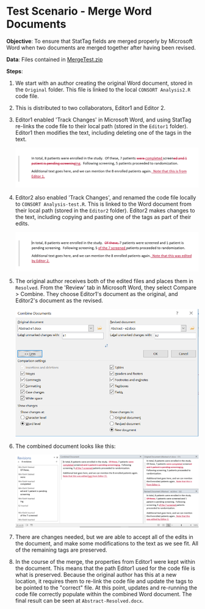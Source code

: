 # Test Scenario - Merge Word Documents

**Objective**: To ensure that StatTag fields are merged properly by Microsoft Word when two documents are merged together after having been revised.

**Data**: Files contained in [MergeTest.zip](./files/MergeTest.zip)

**Steps**:

1. We start with an author creating the original Word document, stored in the `Original` folder.  This file is linked to the local `CONSORT Analysis2.R` code file.
2. This is distributed to two collaborators, Editor1 and Editor 2.
3. Editor1 enabled 'Track Changes' in Microsoft Word, and using StatTag re-links the code file to their local path (stored in the `Editor1` folder).  Editor1 then modifies the text, including deleting one of the tags in the text.

	![Editor1's Changes](./images/Test-MergeDoc-Editor1.png)

4. Editor2 also enabled 'Track Changes', and renamed the code file locally to `CONSORT Analysis-test.R`.  This is linked to the Word document from their local path (stored in the `Editor2` folder).  Editor2 makes changes to the text, including copying and pasting one of the tags as part of their edits.

	![Editor2's Changes](./images/Test-MergeDoc-Editor2.png)

5. The original author receives both of the edited files and places them in `Resolved`.  From the 'Review' tab in Microsoft Word, they select Compare > Combine.  They choose Editor1's document as the original, and Editor2's document as the revised.

	![Microsoft Word Combine Documents](./images/Test-MergeDoc-CombineSettings.png)
	
6. The combined document looks like this:

	![Microsoft Word Combine Documents](./images/Test-MergeDoc-Combined.png)

7. There are changes needed, but we are able to accept all of the edits in the document, and make some modifications to the text as we see fit.  All of the remaining tags are preserved.
8. In the course of the merge, the properties from Editor1 were kept within the document. This means that the path Editor1 used for the code file is what is preserved.  Because the original author has this at a new location, it requires them to re-link the code file and update the tags to be pointed to the "correct" file.  At this point, updates and re-running the code file correctly populate within the combined Word document.  The final result can be seen at `Abstract-Resolved.docx`.